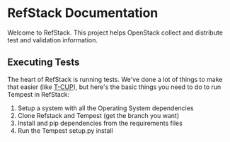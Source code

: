 RefStack Documentation
=============================

Welcome to RefStack.  This project helps OpenStack collect and distribute test and validation information.

Executing Tests
-----------------------------

The heart of RefStack is running tests.  We've done a lot of things to make that easier (like [T-CUP](tcup.my)), but here's the basic things you need to do to run Tempest in RefStack:

1. Setup a system with all the Operating System dependencies
1. Clone Refstack and Tempest (get the branch you want)
1. Install and pip dependencies from the requirements files
1. Run the Tempest setup.py install